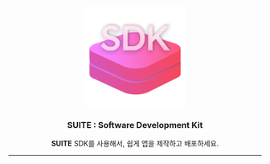 <div align="center">


<img src="./res/SDK.png" width="200px"><br>

### **SUITE** : Software Development Kit
**SUITE** SDK를 사용해서, 쉽게 앱을 제작하고 배포하세요.

</div>

---